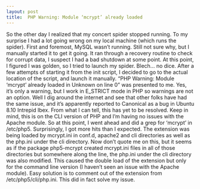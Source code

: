 ```yaml
---
layout: post
title:  PHP Warning: Module ‘mcrypt’ already loaded
---
```


So the other day I realized that my concert spider stopped running. To my surprise I had a lot going wrong on my local machine (which runs the spider). First and foremost, MySQL wasn’t running. Still not sure why, but I manually started it to get it going. It ran through a recovery routine to check for corrupt data, I suspect I had a bad shutdown at some point. At this point, I figured I was golden, so I tried to launch my spider. Blech… no dice. After a few attempts of starting it from the init script, I decided to go to the actual location of the script, and launch it manually. “PHP Warning: Module ‘mcrypt’ already loaded in Unknown on line 0” was presented to me. Yes, it’s only a warning, but I work in E_STRICT mode in PHP so warnings are not an option. Well I dig around the internet and see that other folks have had the same issue, and it’s apparently reported to Canonical as a bug in Ubuntu 8.10 Intrepid Ibex. From what I can tell, this has yet to be resolved. Keep in mind, this is on the CLI version of PHP and I’m having no issues with the Apache module. So at this point, I went ahead and did a grep for ‘mcrypt’ in /etc/php5. Surprisingly, I got more hits than I expected. The extension was being loaded by mcrypt.ini in conf.d, apache2 and cli directories as well as the php.ini under the cli directory. Now don’t quote me on this, but it seems as if the package php5-mcrypt created mcrypt.ini files in all of those directories but somewhere along the line, the php.ini under the cli directory was also modified. This caused the double load of the extension but only for the command line version (I haven’t seen an issue with the Apache module). Easy solution is to comment out of the extension from /etc/php5/cli/php.ini. This did in fact solve my issue.
